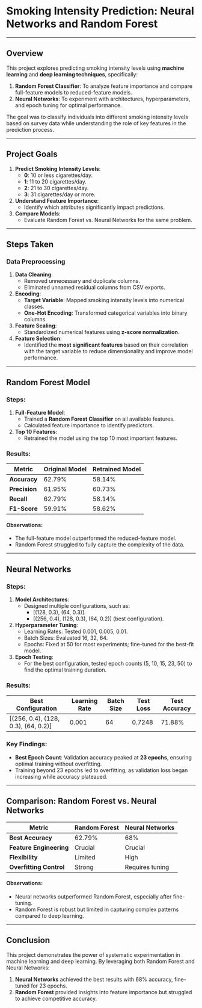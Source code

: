 # Smoking Intensity Prediction: Neural Networks and Random Forest

---

## **Overview**

This project explores predicting smoking intensity levels using **machine learning** and **deep learning techniques**, specifically:
1. **Random Forest Classifier**: To analyze feature importance and compare full-feature models to reduced-feature models.
2. **Neural Networks**: To experiment with architectures, hyperparameters, and epoch tuning for optimal performance.

The goal was to classify individuals into different smoking intensity levels based on survey data while understanding the role of key features in the prediction process.

---

## **Project Goals**

1. **Predict Smoking Intensity Levels**:
   - **0**: 10 or less cigarettes/day.
   - **1**: 11 to 20 cigarettes/day.
   - **2**: 21 to 30 cigarettes/day.
   - **3**: 31 cigarettes/day or more.
2. **Understand Feature Importance**:
   - Identify which attributes significantly impact predictions.
3. **Compare Models**:
   - Evaluate Random Forest vs. Neural Networks for the same problem.

---

## **Steps Taken**

### **Data Preprocessing**
1. **Data Cleaning**:
   - Removed unnecessary and duplicate columns.
   - Eliminated unnamed residual columns from CSV exports.
2. **Encoding**:
   - **Target Variable**: Mapped smoking intensity levels into numerical classes.
   - **One-Hot Encoding**: Transformed categorical variables into binary columns.
3. **Feature Scaling**:
   - Standardized numerical features using **z-score normalization**.
4. **Feature Selection**:
   - Identified the **most significant features** based on their correlation with the target variable to reduce dimensionality and improve model performance.

---

## **Random Forest Model**

### Steps:
1. **Full-Feature Model**:
   - Trained a **Random Forest Classifier** on all available features.
   - Calculated feature importance to identify predictors.
2. **Top 10 Features**:
   - Retrained the model using the top 10 most important features.

### Results:
| Metric          | Original Model | Retrained Model |
|------------------|----------------|-----------------|
| **Accuracy**     | 62.79%         | 58.14%          |
| **Precision**    | 61.95%         | 60.73%          |
| **Recall**       | 62.79%         | 58.14%          |
| **F1-Score**     | 59.91%         | 58.62%          |

#### Observations:
- The full-feature model outperformed the reduced-feature model.
- Random Forest struggled to fully capture the complexity of the data.

---

## **Neural Networks**

### Steps:
1. **Model Architectures**:
   - Designed multiple configurations, such as:
     - [(128, 0.3), (64, 0.3)].
     - [(256, 0.4), (128, 0.3), (64, 0.2)] (best configuration).
2. **Hyperparameter Tuning**:
   - Learning Rates: Tested 0.001, 0.005, 0.01.
   - Batch Sizes: Evaluated 16, 32, 64.
   - Epochs: Fixed at 50 for most experiments; fine-tuned for the best-fit model.
3. **Epoch Testing**:
   - For the best configuration, tested epoch counts (5, 10, 15, 23, 50) to find the optimal training duration.

### Results:
| **Best Configuration** | **Learning Rate** | **Batch Size** | **Test Loss** | **Test Accuracy** |
|-------------------------|-------------------|----------------|---------------|-------------------|
| [(256, 0.4), (128, 0.3), (64, 0.2)] | 0.001 | 64 | 0.7248 | 71.88% |

### Key Findings:
- **Best Epoch Count**: Validation accuracy peaked at **23 epochs**, ensuring optimal training without overfitting.
- Training beyond 23 epochs led to overfitting, as validation loss began increasing while accuracy plateaued.

---

## **Comparison: Random Forest vs. Neural Networks**

| **Metric**              | **Random Forest** | **Neural Networks** |
|--------------------------|-------------------|---------------------|
| **Best Accuracy**        | 62.79%            | 68%                 |
| **Feature Engineering**  | Crucial           | Crucial             |
| **Flexibility**          | Limited           | High                |
| **Overfitting Control**  | Strong            | Requires tuning     |

#### Observations:
- Neural networks outperformed Random Forest, especially after fine-tuning.
- Random Forest is robust but limited in capturing complex patterns compared to deep learning.

---

## **Conclusion**

This project demonstrates the power of systematic experimentation in machine learning and deep learning. By leveraging both Random Forest and Neural Networks:
1. **Neural Networks** achieved the best results with 68% accuracy, fine-tuned for 23 epochs.
2. **Random Forest** provided insights into feature importance but struggled to achieve competitive accuracy.

